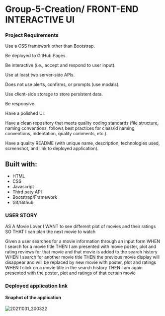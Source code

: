 # Group-5-Creation/ FRONT-END INTERACTIVE UI


### Project Requirements

Use a CSS framework other than Bootstrap.

Be deployed to GitHub Pages.

Be interactive (i.e., accept and respond to user input).

Use at least two server-side APIs.

Does not use alerts, confirms, or prompts (use modals).

Use client-side storage to store persistent data.

Be responsive.

Have a polished UI.

Have a clean repository that meets quality coding standards (file structure, naming conventions, follows best practices for class/id naming conventions, indentation, quality comments, etc.).

Have a quality README (with unique name, description, technologies used, screenshot, and link to deployed application).


## Built with:

* HTML
* CSS
* Javascript
* Third paty API
* Bootstrap/Framework
* Git/Github

### USER STORY

AS A Movie Lover
I WANT to see different plot of movies and their ratings 
SO THAT I can plan the next movie to watch

Given a user searches for a movie information through an input form
WHEN I search for a movie title
THEN I am presented with movie poster, plot and rating reviews for that movie and that movie is added to the search history
WHEN I search for another movie title 
THEN the previous movie display will disappear and will be replaced by new movie with poster, plot and ratings
WHEN I click on a movie title in the search history
THEN I am again presented with the poster, plot and ratings of that certain movie

### Deployed application link

#### Snaphot of the application

![20211031_200322](https://user-images.githubusercontent.com/65073138/139616159-85b813e9-00b9-4ff2-9d25-11e1e5c28a80.jpg)
